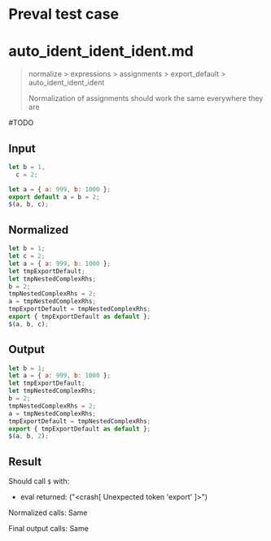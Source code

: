 # Preval test case

# auto_ident_ident_ident.md

> normalize > expressions > assignments > export_default > auto_ident_ident_ident
>
> Normalization of assignments should work the same everywhere they are

#TODO

## Input

`````js filename=intro
let b = 1,
  c = 2;

let a = { a: 999, b: 1000 };
export default a = b = 2;
$(a, b, c);
`````

## Normalized

`````js filename=intro
let b = 1;
let c = 2;
let a = { a: 999, b: 1000 };
let tmpExportDefault;
let tmpNestedComplexRhs;
b = 2;
tmpNestedComplexRhs = 2;
a = tmpNestedComplexRhs;
tmpExportDefault = tmpNestedComplexRhs;
export { tmpExportDefault as default };
$(a, b, c);
`````

## Output

`````js filename=intro
let b = 1;
let a = { a: 999, b: 1000 };
let tmpExportDefault;
let tmpNestedComplexRhs;
b = 2;
tmpNestedComplexRhs = 2;
a = tmpNestedComplexRhs;
tmpExportDefault = tmpNestedComplexRhs;
export { tmpExportDefault as default };
$(a, b, 2);
`````

## Result

Should call `$` with:
 - eval returned: ("<crash[ Unexpected token 'export' ]>")

Normalized calls: Same

Final output calls: Same
